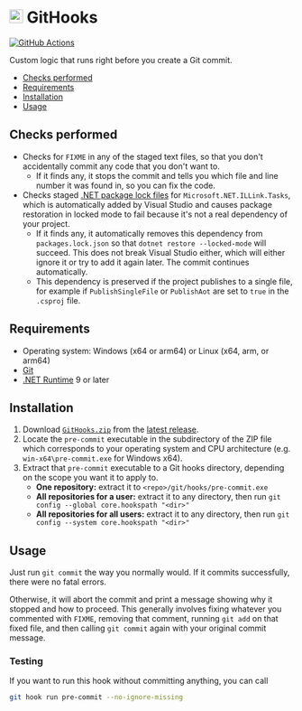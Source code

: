 <img src="GitHooks/icon.ico" height="24" alt="logo" /> GitHooks
===

[![GitHub Actions](https://img.shields.io/github/actions/workflow/status/Aldaviva/GitHooks/dotnet.yml?branch=master&logo=github)](https://github.com/Aldaviva/GitHooks/actions/workflows/dotnet.yml)

Custom logic that runs right before you create a Git commit.

<!-- MarkdownTOC autolink="true" bracket="round" autoanchor="false" levels="1,2" bullets="-,1.,-" -->

- [Checks performed](#checks-performed)
- [Requirements](#requirements)
- [Installation](#installation)
- [Usage](#usage)

<!-- /MarkdownTOC -->

## Checks performed
- Checks for `FIXME` in any of the staged text files, so that you don't accidentally commit any code that you don't want to.
    - If it finds any, it stops the commit and tells you which file and line number it was found in, so you can fix the code.
- Checks staged [.NET package lock files](https://learn.microsoft.com/en-us/nuget/consume-packages/package-references-in-project-files#locking-dependencies) for `Microsoft.NET.ILLink.Tasks`, which is automatically added by Visual Studio and causes package restoration in locked mode to fail because it's not a real dependency of your project.
    - If it finds any, it automatically removes this dependency from `packages.lock.json` so that `dotnet restore --locked-mode` will succeed. This does not break Visual Studio either, which will either ignore it or try to add it again later. The commit continues automatically.
    - This dependency is preserved if the project publishes to a single file, for example if `PublishSingleFile` or `PublishAot` are set to `true` in the `.csproj` file.

## Requirements
- Operating system: Windows (x64 or arm64) or Linux (x64, arm, or arm64)
- [Git](https://git-scm.com/downloads)
- [.NET Runtime](https://dotnet.microsoft.com/en-us/download) 9 or later

## Installation
1. Download [`GitHooks.zip`](https://github.com/Aldaviva/GitHooks/releases/latest/download/GitHooks.zip) from the [latest release](https://github.com/Aldaviva/GitHooks/releases/latest).
1. Locate the `pre-commit` executable in the subdirectory of the ZIP file which corresponds to your operating system and CPU architecture (e.g. `win-x64\pre-commit.exe` for Windows x64).
1. Extract that `pre-commit` executable to a Git hooks directory, depending on the scope you want it to apply to.
    - **One repository:** extract it to `<repo>/git/hooks/pre-commit.exe`
    - **All repositories for a user:** extract it to any directory, then run `git config --global core.hookspath "<dir>"`
    - **All repositories for all users:** extract it to any directory, then run `git config --system core.hookspath "<dir>"`

## Usage
Just run `git commit` the way you normally would. If it commits successfully, there were no fatal errors.

Otherwise, it will abort the commit and print a message showing why it stopped and how to proceed. This generally involves fixing whatever you commented with `FIXME`, removing that comment, running `git add` on that fixed file, and then calling `git commit` again with your original commit message.

### Testing
If you want to run this hook without committing anything, you can call
```sh
git hook run pre-commit --no-ignore-missing
```